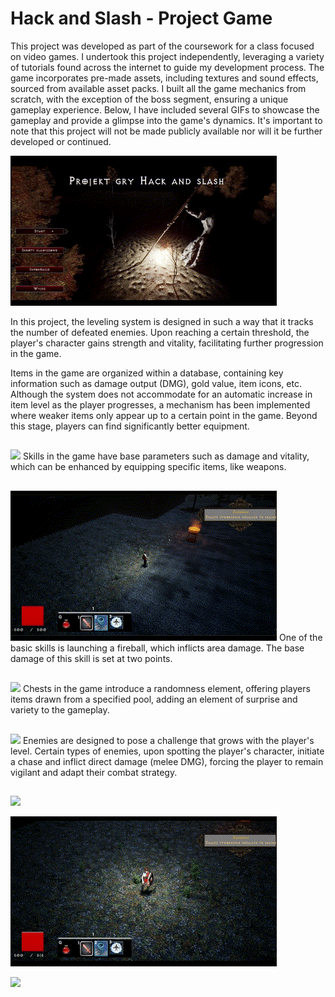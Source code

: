 
# Hack and Slash - Project Game


This project was developed as part of the coursework for a class focused on video games. I undertook this project independently, leveraging a variety of tutorials found across the internet to guide my development process. The game incorporates pre-made assets, including textures and sound effects, sourced from available asset packs. I built all the game mechanics from scratch, with the exception of the boss segment, ensuring a unique gameplay experience. Below, I have included several GIFs to showcase the gameplay and provide a glimpse into the game's dynamics. It's important to note that this project will not be made publicly available nor will it be further developed or continued.

![](https://github.com/DukiDuki321/UE5.3/blob/main/menu.gif)

In this project, the leveling system is designed in such a way that it tracks the number of defeated enemies. Upon reaching a certain threshold, the player's character gains strength and vitality, facilitating further progression in the game.

Items in the game are organized within a database, containing key information such as damage output (DMG), gold value, item icons, etc. Although the system does not accommodate for an automatic increase in item level as the player progresses, a mechanism has been implemented where weaker items only appear up to a certain point in the game. Beyond this stage, players can find significantly better equipment.
##
![](https://github.com/DukiDuki321/UE5.3/blob/main/skill.gif)
Skills in the game have base parameters such as damage and vitality, which can be enhanced by equipping specific items, like weapons.
##
![](https://github.com/DukiDuki321/UE5.3/blob/main/auto.gif)
One of the basic skills is launching a fireball, which inflicts area damage. The base damage of this skill is set at two points.
##
![](https://github.com/DukiDuki321/UE5.3/blob/main/zakladnie.gif)
Chests in the game introduce a randomness element, offering players items drawn from a specified pool, adding an element of surprise and variety to the gameplay.
##
![](https://github.com/DukiDuki321/UE5.3/blob/main/monster.gif)
Enemies are designed to pose a challenge that grows with the player's level. Certain types of enemies, upon spotting the player's character, initiate a chase and inflict direct damage (melee DMG), forcing the player to remain vigilant and adapt their combat strategy.
##

![](https://github.com/DukiDuki321/UE5.3/blob/main/dmg.gif)

![](https://github.com/DukiDuki321/UE5.3/blob/main/eq.gif)

![](https://github.com/DukiDuki321/UE5.3/blob/main/zakladnie.gif)
